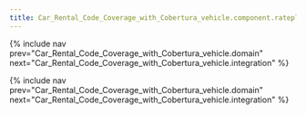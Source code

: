 ```yaml
---
title: Car_Rental_Code_Coverage_with_Cobertura_vehicle.component.rateplan
---
```

{% include nav prev="Car_Rental_Code_Coverage_with_Cobertura_vehicle.domain" next="Car_Rental_Code_Coverage_with_Cobertura_vehicle.integration" %}



{% include nav prev="Car_Rental_Code_Coverage_with_Cobertura_vehicle.domain" next="Car_Rental_Code_Coverage_with_Cobertura_vehicle.integration" %}

